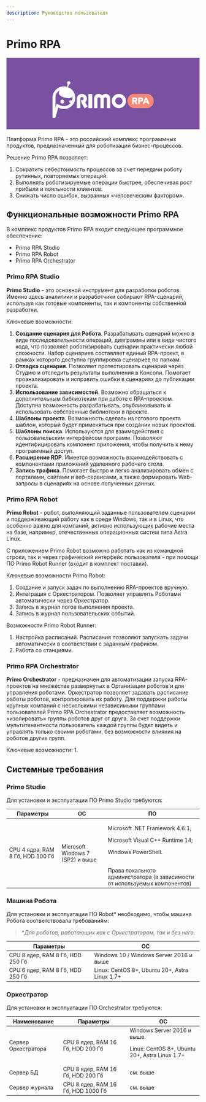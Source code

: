 ```yaml
---
description: Руководство пользователя
---
```


# Primo RPA

![](<.gitbook/assets/Заставка.png>)

Платформа Primo RPA - это российский комплекс программных продуктов, предназначенный для роботизации бизнес-процессов.

Pешение Primo RPA позволяет:
1. Сократить себестоимость процессов за счет передачи роботу рутинных, повторяемых операций.
2. Выполнять роботизируемые операции быстрее, обеспечивая рост прибыли и лояльности клиентов. 
3. Снижать число ошибок, вызванных «человеческим фактором».

## Функциональные возможности Primo RPA
В комплекс продуктов Primo RPA входит следующее программное обеспечение:
* Primo RPA Studio
* Primo RPA Robot
* Primo RPA Orchestrator 

### Primo RPA Studio

**Primo Studio** - это основной инструмент для разработки роботов. Именно здесь аналитики и разработчики собирают RPA-сценарий, используя как готовые компоненты, так и компоненты собственной разработки. 

Ключевые возможности:
1. **Создание сценария для Робота**. Разрабатывать сценарий можно в виде последовательности операций, диаграммы или в виде чистого кода, что позволяет роботизировать сценарии практически любой сложности. Набор сценариев составляет единый RPA-проект, в рамках которого доступна группировка сценариев по папкам. 
2. **Отладка сценария**. Позволяет протестировать сценарий через Студию и отследить результаты выполнения в Консоли. Помогает проанализировать и исправить ошибки в сценариях до публикации проекта.
4. **Использование зависимостей**. Возможно обращаться к дополнительным библиотекам при работе с RPA-проектом. Доступна возможность разрабатывать, опубликовывать и использовать собственные библиотеки в проекте.
5. **Шаблоны проекта**. Возможность сделать из готового проекта шаблон, который будет применяться при создании новых проектов. 
6. **Шаблоны поиска**. Используются для взаимодействия с пользовательским интерфейсом программ. Позволяют идентифицировать компонент приложения, чтобы получить к нему программный доступ.
7. **Расширение RDP**. Имеется возможность взаимодействовать с компонентами приложений удаленного рабочего стола.
8. **Запись трафика**. Помогает быстро и легко анализировать обмен с порталами, сайтами и веб-сервисами, а также формировать Web-запросы в сценариях на основе полученных данных.

### Primo RPA Robot

**Primo Robot** - робот, выполняющий заданные пользователем сценарии и поддерживающий работу как в среде Windows, так и в Linux, что особенно важно для компаний, активно использующих рабочие места на базе, например, отечественных операционных систем типа Astra Linux.

С приложением Primo Robot возможно работать как из командной строки, так и через графический интерфейс пользователя - при помощи ПО Primo Robot Runner (входит в комплект поставки).

Ключевые возможности Primo Robot:
1. Создание и запуск задач по выполнению RPA-проектов вручную. 
3. Интеграция с Оркестратором. Позволяет управлять Роботами автоматически через Оркестратор. 
4. Запись в журнал логов выполнения проекта.
5. Запись в журнал пользовательских событий.

Возможности Primo Robot Runner:
1. Настройка расписаний. Расписания позволяют запускать задачи автоматически в соответствии с заданным графиком.
2. Работа со станциями.


### Primo RPA Orchestrator 
**Primo Orchestrator** -  предназначен для автоматизации запуска RPA-проектов на множестве развернутых в Организации роботов и для управления роботами. Оркестратор позволяет задавать расписание работы роботов, контролировать их работу. Для поддержки работы крупных компаний с несколькими независимыми группами пользователей Primo RPA Orchestrator предоставляет возможность «изолировать» группы роботов друг от друга. За счет поддержки мультитенантности пользователь каждой группы будет видеть и управлять только своими роботами, без возможности влияния на роботов других групп.

Ключевые возможности:
1.



## Системные требования

### Primo Studio

Для установки и эксплуатации ПО Primo Studio требуются:

| Параметры    |  OС | ПО |
| ------------ | ------------- | ----- |
| CPU 4 ядра, RAM 8 Гб, HDD 100 Гб | Microsoft Windows 7 (SP2) и выше | <p>Microsoft .NET Framework 4.6.1;</p><p>Microsoft Visual C++ Runtime 14;</p><p>Windows PowerShell.</p><br> Права локального администратора (в зависимости от используемых компонентов)</br> |

### Машина Робота

Для установки и эксплуатации ПО Robot\* необходимо, чтобы машина Робота соответствовала требованиям:

> \**Для роботов, работающих как с Оркестратором, так и без него.*

| Параметры     |  OС |
| ------------- | ------------- |
| CPU 8 ядер, RAM 8 Гб, HDD 250 Гб  | Windows 10 / Windows Server 2016 и выше |
| CPU 6 ядер, RAM 8 Гб, HDD 250 Гб  | Linux: CentOS 8+, Ubuntu 20+, Astra Linux 1.7+ |

### Оркестратор

Для установки и эксплуатации ПО Orchestrator требуются:

| Наименование   | Параметры     | ОС  |
| ------------- | ------------- | ----- |
| Сервер Оркестратора | CPU 8 ядер, RAM 16 Гб, HDD 200 Гб | Windows Server 2016 и выше. <p>Linux: CentOS 8+, Ubuntu 20+, Astra Linux 1.7+ </p> |
| Сервер БД | CPU 8 ядер, RAM 16 Гб, HDD 200 Гб  | см. выше |
| Сервер журнала | CPU 8 ядер, RAM 16 Гб, HDD 1000 Гб | см. выше |
